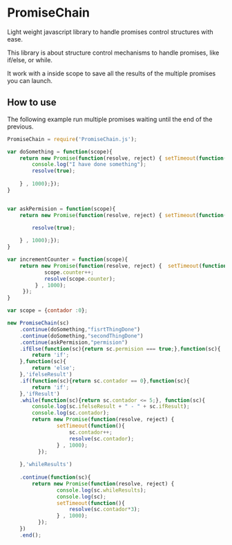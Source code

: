 # PromiseChain
Light weight javascript library to handle promises control structures with ease.



This library is about structure control mechanisms to handle promises, like if/else, or while.

It work with a inside scope to save all the results of the multiple promises you can launch.



## How to use

The following example run multiple promises waiting until the end of the previous.


```js
PromiseChain = require('PromiseChain.js');

var doSomething = function(scope){
	return new Promise(function(resolve, reject) { setTimeout(function(){
		console.log("I have done something");
	 	resolve(true);
	
	} , 1000);});
}


var askPermision = function(scope){
	return new Promise(function(resolve, reject) { setTimeout(function(){

	 	resolve(true);
	
	} , 1000);});
}

var incrementCounter = function(scope){
	return new Promise(function(resolve, reject) { 	setTimeout(function(){
	 	  	scope.counter++;
	 	  	resolve(scope.counter);
	 	 } , 1000); 	
	 });
}

var scope = {contador :0};

new PromiseChain(sc)
	.continue(doSomething,"fisrtThingDone")
	.continue(doSomething,"secondThingDone")
	.continue(askPermision,"permision")
	.ifElse(function(sc){return sc.permision === true;},function(sc){
		return 'if';
	},function(sc){
		return 'else';
	},'ifelseResult')
	.if(function(sc){return sc.contador == 0},function(sc){
		return 'if';
	},'ifResult')
	.while(function(sc){return sc.contador <= 5;}, function(sc){
		console.log(sc.ifelseResult + " - " + sc.ifResult);
		console.log(sc.contador);
		return new Promise(function(resolve, reject) { 
	 	  		setTimeout(function(){
	 	  			sc.contador++;
	 	  			resolve(sc.contador);
	 	  		} , 1000); 	
	 	  });
		
	},'whileResults')
	
	.continue(function(sc){
		return new Promise(function(resolve, reject) { 
				console.log(sc.whileResults);
				console.log(sc);
	 	  		setTimeout(function(){
	 	  			resolve(sc.contador*3);
	 	  		} , 1000); 	
	 	  });
	})
	.end();

```